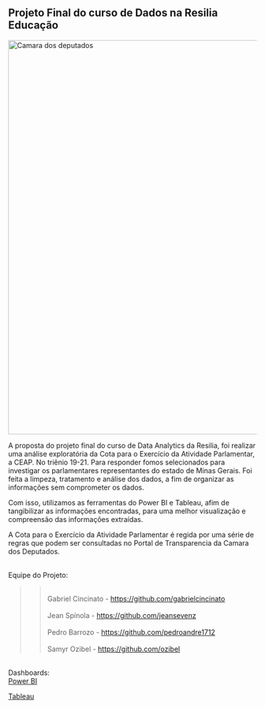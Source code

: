 ## Projeto Final do curso de Dados na Resilia Educação

<p>
<a href="https://www2.camara.leg.br/legin/int/atomes/2009/atodamesa-43-21-maio-2009-588364-norma-cd-mesa.html">
<img src="https://www2.camara.leg.br/a-camara/visiteacamara/FachadaCD2.jpg/@@images/1091ca1f-097d-4d32-b873-af476a1ad6b1.jpeg" alt="Camara dos deputados" width="800" />
</a>

A proposta do projeto final do curso de Data Analytics da Resilia, foi realizar uma análise exploratória da Cota para o Exercício da Atividade Parlamentar, a CEAP. No triênio 19-21.
Para responder fomos selecionados para investigar os parlamentares representantes do estado de Minas Gerais. Foi feita a limpeza, tratamento e análise dos dados, a fim de organizar as informações sem comprometer os dados.


Com isso, utilizamos as ferramentas do Power BI e Tableau, afim de tangibilizar as informações encontradas, para uma melhor visualização e compreensão das informações extraídas. 

A Cota para o Exercício da Atividade Parlamentar é regida por uma série de regras que podem ser consultadas no Portal de Transparencia da Camara dos Deputados.








<br>Equipe do Projeto:</br>




>> <br>Gabriel Cincinato - https://github.com/gabrielcincinato</br>
>> <br>Jean Spínola - https://github.com/jeansevenz</br>
>> <br>Pedro Barrozo - https://github.com/pedroandre1712</br> 
>> <br>Samyr Ozibel - https://github.com/ozibel</br>

<br>Dashboards:</br>
[Power BI](https://app.powerbi.com/groups/me/reports/38d336ff-4d0b-4e33-bded-3717e63f9703?ctid=344f6837-eb0f-4caf-9ae7-88a8033c93e4&pbi_source=linkShare&bookmarkGuid=7a9d81f7-304b-470f-b944-602ec2a13757)

[Tableau](https://public.tableau.com/app/profile/gabriel.cincinato/viz/GastosDep_Federais/4)
